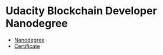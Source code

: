 # Udacity Blockchain Developer Nanodegree

 - [Nanodegree](https://www.udacity.com/course/blockchain-developer-nanodegree--nd1309)
 - [Certificate](https://graduation.udacity.com/confirm/GMHHKGVG)


